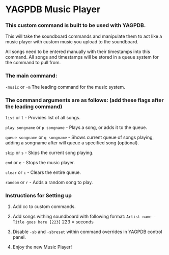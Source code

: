 YAGPDB Music Player
================

### This custom command is built to be used with YAGPDB.

This will take the soundboard commands and manipulate them to act like a music player with custom music you upload to the soundboard.

All songs need to be entered manually with their timestamps into this command. All songs and timestamps will be stored in a queue system for the command to pull from.

### The main command:

`-music` or `-m` The leading command for the music system.

### The command arguments are as follows: (add these flags after the leading command)

`list` or `l` - Provides list of all songs.

`play songname` or `p songname` - Plays a song, or adds it to the queue.

`queue songname` or `q songname` - Shows current queue of songs playing, adding a songname after will queue a specified song (optional).

`skip` or `s` - Skips the current song playing.

`end` or `e` - Stops the music player.

`clear` or `c` - Clears the entire queue.

`random` or `r` - Adds a random song to play.

### Instructions for Setting up

1. Add cc to custom commands.

2. Add songs withing soundboard with following format: `Artist name - Title goes here [223]` 223 = seconds

3. Disable `-sb` and `-sbreset` within command overrides in YAGPDB control panel.

4. Enjoy the new Music Player!
